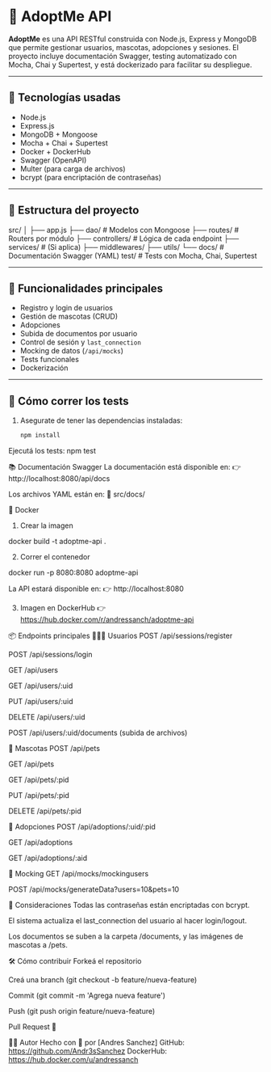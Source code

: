 # 🐾 AdoptMe API

**AdoptMe** es una API RESTful construida con Node.js, Express y MongoDB que permite gestionar usuarios, mascotas, adopciones y sesiones. El proyecto incluye documentación Swagger, testing automatizado con Mocha, Chai y Supertest, y está dockerizado para facilitar su despliegue.

---

## 🚀 Tecnologías usadas

- Node.js
- Express.js
- MongoDB + Mongoose
- Mocha + Chai + Supertest
- Docker + DockerHub
- Swagger (OpenAPI)
- Multer (para carga de archivos)
- bcrypt (para encriptación de contraseñas)

---

## 📁 Estructura del proyecto

src/ │ ├── app.js ├── dao/ # Modelos con Mongoose ├── routes/ # Routers por módulo ├── controllers/ # Lógica de cada endpoint ├── services/ # (Si aplica) ├── middlewares/ ├── utils/ └── docs/ # Documentación Swagger (YAML) test/ # Tests con Mocha, Chai, Supertest


---

## 📌 Funcionalidades principales

- Registro y login de usuarios
- Gestión de mascotas (CRUD)
- Adopciones
- Subida de documentos por usuario
- Control de sesión y `last_connection`
- Mocking de datos (`/api/mocks`)
- Tests funcionales
- Dockerización

---

## 🧪 Cómo correr los tests

1. Asegurate de tener las dependencias instaladas:
   ```bash
   npm install

Ejecutá los tests:
npm test

📚 Documentación Swagger
La documentación está disponible en:
👉 http://localhost:8080/api/docs

Los archivos YAML están en:
📁 src/docs/

🐳 Docker
1. Crear la imagen

docker build -t adoptme-api .

2. Correr el contenedor

docker run -p 8080:8080 adoptme-api

La API estará disponible en:
👉 http://localhost:8080

3. Imagen en DockerHub
👉 https://hub.docker.com/r/andressanch/adoptme-api

📦 Endpoints principales
🧑‍🤝‍🧑 Usuarios
POST /api/sessions/register

POST /api/sessions/login

GET /api/users

GET /api/users/:uid

PUT /api/users/:uid

DELETE /api/users/:uid

POST /api/users/:uid/documents (subida de archivos)

🐶 Mascotas
POST /api/pets

GET /api/pets

GET /api/pets/:pid

PUT /api/pets/:pid

DELETE /api/pets/:pid

🐾 Adopciones
POST /api/adoptions/:uid/:pid

GET /api/adoptions

GET /api/adoptions/:aid

🧪 Mocking
GET /api/mocks/mockingusers

POST /api/mocks/generateData?users=10&pets=10

📌 Consideraciones
Todas las contraseñas están encriptadas con bcrypt.

El sistema actualiza el last_connection del usuario al hacer login/logout.

Los documentos se suben a la carpeta /documents, y las imágenes de mascotas a /pets.

🛠 Cómo contribuir
Forkeá el repositorio

Creá una branch (git checkout -b feature/nueva-feature)

Commit (git commit -m 'Agrega nueva feature')

Push (git push origin feature/nueva-feature)

Pull Request 🙌

🧑‍💻 Autor
Hecho con 💙 por [Andres Sanchez]
GitHub: https://github.com/Andr3sSanchez
DockerHub: https://hub.docker.com/u/andressanch